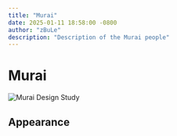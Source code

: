 ```yaml
---
title: "Murai"
date: 2025-01-11 18:58:00 -0800
author: "zBuLe"
description: "Description of the Murai people"
---
```


# Murai

![Murai Design Study](/images/murai_design_study.png "Murai Design Study")  

## Appearance